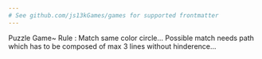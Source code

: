 ```yaml
---
# See github.com/js13kGames/games for supported frontmatter
---
```

Puzzle Game~ 
Rule : Match same color circle... Possible match needs path which has to be composed of max 3 lines without hinderence...